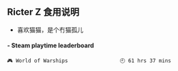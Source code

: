 ## Ricter Z 食用说明
- 喜欢猫猫，是个冇猫孤儿

<!-- steam-box start -->
#### - Steam playtime leaderboard
```text
🎮 World of Warships                 🕘 61 hrs 37 mins
```
<!-- Powered by https://github.com/YouEclipse/steam-box . -->
<!-- steam-box end -->
